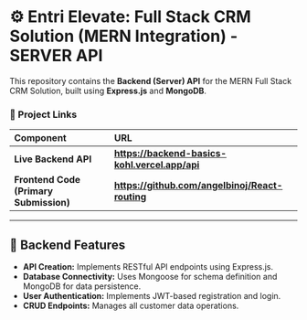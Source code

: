 # ⚙️ Entri Elevate: Full Stack CRM Solution (MERN Integration) - SERVER API

This repository contains the **Backend (Server) API** for the MERN Full Stack CRM Solution, built using **Express.js** and **MongoDB**.

### 🔗 Project Links

| Component | URL |
| :--- | :--- |
| **Live Backend API** | **https://backend-basics-kohl.vercel.app/api** |
| **Frontend Code (Primary Submission)** | **https://github.com/angelbinoj/React-routing** |

---

## 🎯 Backend Features

* **API Creation:** Implements RESTful API endpoints using Express.js.
* **Database Connectivity:** Uses Mongoose for schema definition and MongoDB for data persistence.
* **User Authentication:** Implements JWT-based registration and login.
* **CRUD Endpoints:** Manages all customer data operations.
